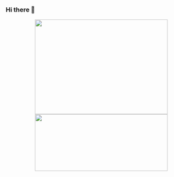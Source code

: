 ### Hi there 👋

<!--
**JeonB/JeonB** is a ✨ _special_ ✨ repository because its `README.md` (this file) appears on your GitHub profile.


- 🔭 I’m currently working on ...
- 🌱 I’m currently learning ...
- 👯 I’m looking to collaborate on ...
- 🤔 I’m looking for help with ...
- 💬 Ask me about ...
- 📫 How to reach me: ...
- 😄 Pronouns: ...
- ⚡ Fun fact: ...
-->

<div align = "center">
  <img  width = "350px"  height = "250px" src="https://github-readme-stats.vercel.app/api?username=JeonB&show_icons=true&theme=buefy"/>
  <img  width = "350px"  height = "150px" src="https://github-readme-stats.vercel.app/api/top-langs/?username=JeonB&layout=compact&theme=tokyonight" />
</div>
 

